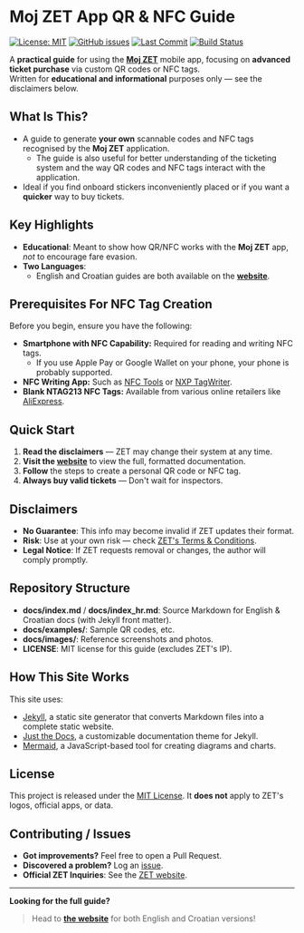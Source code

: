 # **Moj ZET** App QR & NFC Guide

[![License: MIT](https://img.shields.io/badge/License-MIT-blue.svg)](LICENSE)
[![GitHub issues](https://img.shields.io/github/issues/fscek/moj-zet-app-guide.svg)](https://github.com/fscek/moj-zet-app-guide/issues)
[![Last Commit](https://img.shields.io/github/last-commit/fscek/moj-zet-app-guide.svg)](https://github.com/fscek/moj-zet-app-guide/commits/main)
[![Build Status](https://github.com/fscek/moj-zet-app-guide/actions/workflows/pages/pages-build-deployment/badge.svg)](https://github.com/fscek/moj-zet-app-guide/actions/workflows/pages/pages-build-deployment)

A **practical guide** for using the [**Moj ZET**](https://www.zet.hr/cijene-prodaja-i-placanje/aplikacija-mojzet/8098) mobile app, focusing on **advanced ticket purchase** via custom QR codes or NFC tags.  
Written for **educational and informational** purposes only — see the disclaimers below.

## What Is This?

- A guide to generate **your own** scannable codes and NFC tags recognised by the **Moj ZET** application.
  - The guide is also useful for better understanding of the ticketing system and the way QR codes and NFC tags interact with the application.
- Ideal if you find onboard stickers inconveniently placed or if you want a **quicker** way to buy tickets.

## Key Highlights

- **Educational**: Meant to show how QR/NFC works with the **Moj ZET** app, _not_ to encourage fare evasion.
- **Two Languages**:  
  - English and Croatian guides are both available on the **[website](https://zet.fscek.com)**.

## Prerequisites For NFC Tag Creation

Before you begin, ensure you have the following:

- **Smartphone with NFC Capability:** Required for reading and writing NFC tags.
  - If you use Apple Pay or Google Wallet on your phone, your phone is probably supported.
- **NFC Writing App:** Such as [NFC Tools](https://www.wakdev.com/en/apps/nfc-tools-android.html) or [NXP TagWriter](https://play.google.com/store/apps/details?id=com.nxp.nfc.tagwriter).
- **Blank NTAG213 NFC Tags:** Available from various online retailers like [AliExpress](https://www.aliexpress.com/wholesale?SearchText=ntag213).

## Quick Start

1. **Read the disclaimers** — ZET may change their system at any time.
2. **Visit the [website](https://zet.fscek.com)** to view the full, formatted documentation.
3. **Follow** the steps to create a personal QR code or NFC tag.
4. **Always buy valid tickets** — Don't wait for inspectors.

## Disclaimers

- **No Guarantee**: This info may become invalid if ZET updates their format.
- **Risk**: Use at your own risk — check [ZET's Terms & Conditions](https://moj.zet.hr/Account/About).
- **Legal Notice**: If ZET requests removal or changes, the author will comply promptly.

## Repository Structure

- **docs/index.md** / **docs/index_hr.md**: Source Markdown for English & Croatian docs (with Jekyll front matter).
- **docs/examples/**: Sample QR codes, etc.
- **docs/images/**: Reference screenshots and photos.
- **LICENSE**: MIT license for this guide (excludes ZET's IP).

## How This Site Works

This site uses:

- [Jekyll](https://jekyllrb.com/), a static site generator that converts Markdown files into a complete static website.
- [Just the Docs](https://just-the-docs.com/), a customizable documentation theme for Jekyll.
- [Mermaid](https://mermaid.js.org/), a JavaScript-based tool for creating diagrams and charts.

## License

This project is released under the [MIT License](LICENSE).
It **does not** apply to ZET's logos, official apps, or data.

## Contributing / Issues

- **Got improvements?** Feel free to open a Pull Request.
- **Discovered a problem?** Log an [issue](https://github.com/fscek/moj-zet-app-guide/issues).
- **Official ZET Inquiries**: See the [ZET website](https://www.zet.hr/).

---

**Looking for the full guide?**
> Head to [**the website**](https://zet.fscek.com) for both English and Croatian versions!
